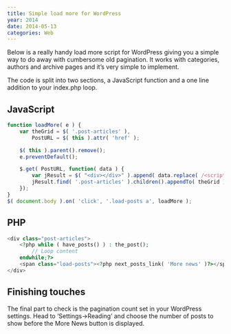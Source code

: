 ```yaml
---
title: Simple load more for WordPress
year: 2014
date: 2014-05-13
categories: Web
---
```


Below is a really handy load more script for WordPress giving you a simple way to do away with cumbersome old pagination. It works with categories, authors and archive pages and it’s very simple to implement.

The code is split into two sections, a JavaScript function and a one line addition to your index.php loop.

## JavaScript

```javascript
function loadMore( e ) {
    var theGrid = $( '.post-articles' ),
        PostURL = $( this ).attr( 'href' );

    $( this ).parent().remove();
    e.preventDefault();

    $.get( PostURL, function( data ) {
        var jResult = $( "<div></div>" ).append( data.replace( /<script\b[^<]*(?:(?!<\/script>)<[^<]*)*<\/script>/gi, "" ) );
        jResult.find( '.post-articles' ).children().appendTo( theGrid );
    });
}
$( document.body ).on( 'click', '.load-posts a', loadMore );
```

## PHP
```php
<div class="post-articles">
    <?php while ( have_posts() ) : the_post();
        // Loop content 
    endwhile;?>
    <span class="load-posts"><?php next_posts_link( 'More news' )?></span>
</div>
```

## Finishing touches

The final part to check is the pagination count set in your WordPress settings. Head to ‘Settings->Reading’ and choose the number of posts to show before the More News button is displayed.